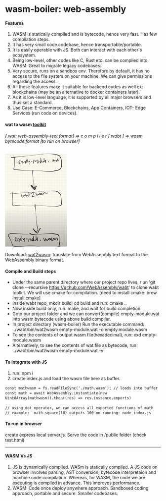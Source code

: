 # wasm-boiler: web-assembly

#### Features
1. WASM is statically compiled and is bytecode, hence very fast. Has few compilation steps.
2. It has very small code codebase, hence transportable/portable.
3. It is easily operable with JS. Both can interact with each other's ecosystem.
4. Being low-level, other codes like C, Rust etc. can be compiled into WASM. Great to migrate legacy codebases.
5. Very secure, runs on a sandbox env. Therefore by default, it has no access to the file system on your machine. We can give permissions regarding the access.
6. All these features make it suitable for backend codes as well ex: blockchains (may be an alternative to docker containers later).
7. As it is low-level language, it is supported by all major browsers and thus set a standard.
8. Use Case: E-Commerce, Blockchains, App Containers, IOT- Edge Services (run code on devices).


#### wat to wasm [toolkit](https://github.com/WebAssembly/wabt)
###### [.wat: web-assembly-text format] => c o m p i l e r [ wabt ]   => wasm bytecode format [to run on browser]

<img src="resources/image.png" width="200" height="300">

Download: [wat2wasm](https://github.com/WebAssembly/wabt#:~:text=for%20WebAssembly%2C%20including%3A-,wat2wasm,-%3A%20translate%20from%20WebAssembly): translate from WebAssembly text format to the WebAssembly binary format.

#### Compile and Build steps
 - Under the same parent directory where our project repo lives, r un 'git clone --recursive https://github.com/WebAssembly/wabt' to clone wabt toolkit. We will use cmake for compilation. [need to install cmake: brew install cmake]
- Inside wabt repo, mkdir build; cd build and run: cmake ..
- Now inside build only, run: make, and wait for build completion
- Goto our project folder and we can convert(compile) empty-module.wat into wasm bytecode using above build compiler. 
- In project directory (wasm-boiler) Run the executable command: ../wabt/bin/wat2wasm empty-module.wat -o empty.module.wasm
- To see the contents of output wasm file(hexadecimal), run: xxd empty-module.wasm
- Alternatively, to see the contents of wat file as bytecode, run: ../wabt/bin/wat2wasm empty-module.wat -v  

#### To integrate with JS 
1. run: npm i 
2. create index.js and load the wasm file here as buffer.

```
const mathwasm = fs.readFileSync('./math.wasm'); // loads into buffer
const math = await WebAssembly.instantiate(new Uint8Array(mathwasm)).then((res) => res.instance.exports)

// using dot operator, we can access all exported functions of math 
// example:  math.square(10) outputs 100 on running: node index.js
```

#### To run in browser
create express local server.js. Serve the code in /public folder (check test.html)

----

#### WASM Vs JS
1. JS is dynamically compiled. WASm is statically compiled. A JS code on browser involves parsing, AST conversion, bytecode interpretaion and machine code compilation. Whereas, for WASM, the code we are executing is compiled in advance. This improves performance.
2. WASM: Code once deploy anywhere approach. Sandboxed coding approach, portable and secure. Smaller codebases.
